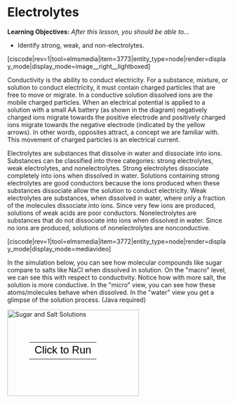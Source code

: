 <div style="float:right;margin:auto"><ebook-button title="Electrolytes" link="https://genchem.science.psu.edu/14-2-electrolytes"></ebook-button></div>

# Electrolytes

**Learning Objectives:** _After this lesson, you should be able to…_

* Identify strong, weak, and non-electrolytes.

[ciscode|rev=1|tool=elmsmedia|item=3773|entity_type=node|render=display_mode|display_mode=image__right__lightboxed]

Conductivity is the ability to conduct electricity. For a substance, mixture, or solution to conduct electricity, it must contain charged particles that are free to move or migrate. In a conductive solution dissolved ions are the mobile charged particles. When an electrical potential is applied to a solution with a small AA battery (as shown in the diagram) negatively charged ions migrate towards the positive electrode and positively charged ions migrate towards the negative electrode (indicated by the yellow arrows).  In other words, opposites attract, a concept we are familiar with. This movement of charged particles is an electrical current. 

Electrolytes are substances that dissolve in water and dissociate into ions. Substances can be classified into three categories: strong electrolytes, weak electrolytes, and nonelectrolytes. Strong electrolytes dissociate completely into ions when dissolved in water.  Solutions containing strong electrolytes are good conductors because the ions produced when these substances dissociate allow the solution to conduct electricity. Weak electrolytes are substances, when dissolved in water, where only a fraction of the molecules dissociate into ions.  Since very few ions are produced, solutions of weak acids are poor conductors. Nonelectrolytes are substances that do not dissociate into ions when dissolved in water. Since no ions are produced, solutions of nonelectrolytes are nonconductive.

[ciscode|rev=1|tool=elmsmedia|item=3772|entity_type=node|render=display_mode|display_mode=mediavideo]

In the simulation below, you can see how molecular compounds like sugar compare to salts like NaCl when dissolved in solution.  On the "macro" level, we can see this with respect to conductivity.  Notice how with more salt, the solution is more conductive.  In the "micro" view, you can see how these atoms/molecules behave when dissolved.  In the "water" view you get a glimpse of the solution process. (Java required)

<div style="position: relative; width: 300px; height: 197px;"><a href="https://phet.colorado.edu/sims/sugar-and-salt-solutions/sugar-and-salt-solutions_en.jnlp" style="text-decoration: none;"><img src="https://phet.colorado.edu/sims/sugar-and-salt-solutions/sugar-and-salt-solutions-600.png" alt="Sugar and Salt Solutions" style="border: none;" width="300" height="197"/><div style="position: absolute; width: 200px; height: 80px; left: 50px; top: 58px; background-color: #FFF; opacity: 0.6; filter: alpha(opacity = 60);"></div><table style="position: absolute; width: 200px; height: 80px; left: 50px; top: 58px;"><tr><td style="text-align: center; color: #000; font-size: 24px; font-family: Arial,sans-serif;">Click to Run</td></tr></table></a></div>

<houck-math> </houck-math>